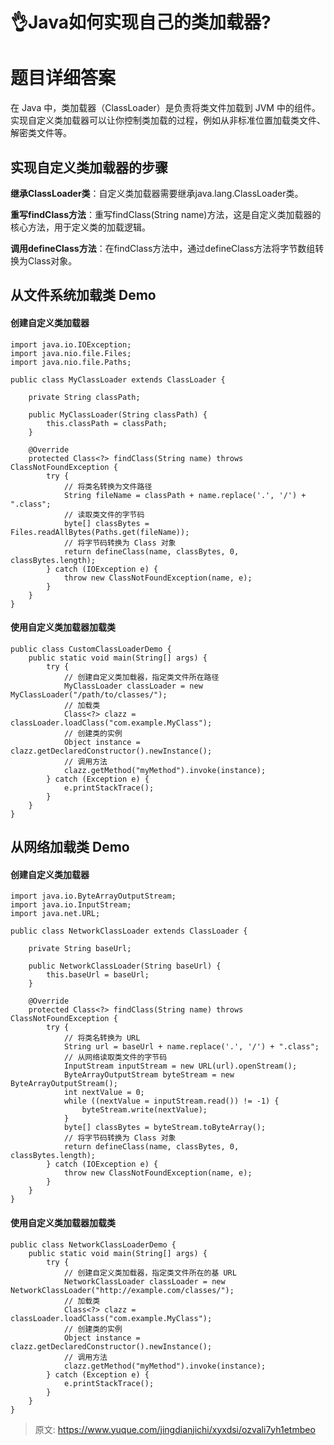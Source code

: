# 👌Java如何实现自己的类加载器?

# 题目详细答案
在 Java 中，类加载器（ClassLoader）是负责将类文件加载到 JVM 中的组件。实现自定义类加载器可以让你控制类加载的过程，例如从非标准位置加载类文件、解密类文件等。

## 实现自定义类加载器的步骤
**继承ClassLoader类**：自定义类加载器需要继承java.lang.ClassLoader类。

**重写findClass方法**：重写findClass(String name)方法，这是自定义类加载器的核心方法，用于定义类的加载逻辑。

**调用defineClass方法**：在findClass方法中，通过defineClass方法将字节数组转换为Class对象。

## 从文件系统加载类 Demo
#### 创建自定义类加载器
```plain
import java.io.IOException;
import java.nio.file.Files;
import java.nio.file.Paths;

public class MyClassLoader extends ClassLoader {

    private String classPath;

    public MyClassLoader(String classPath) {
        this.classPath = classPath;
    }

    @Override
    protected Class<?> findClass(String name) throws ClassNotFoundException {
        try {
            // 将类名转换为文件路径
            String fileName = classPath + name.replace('.', '/') + ".class";
            // 读取类文件的字节码
            byte[] classBytes = Files.readAllBytes(Paths.get(fileName));
            // 将字节码转换为 Class 对象
            return defineClass(name, classBytes, 0, classBytes.length);
        } catch (IOException e) {
            throw new ClassNotFoundException(name, e);
        }
    }
}
```

#### 使用自定义类加载器加载类
```plain
public class CustomClassLoaderDemo {
    public static void main(String[] args) {
        try {
            // 创建自定义类加载器，指定类文件所在路径
            MyClassLoader classLoader = new MyClassLoader("/path/to/classes/");
            // 加载类
            Class<?> clazz = classLoader.loadClass("com.example.MyClass");
            // 创建类的实例
            Object instance = clazz.getDeclaredConstructor().newInstance();
            // 调用方法
            clazz.getMethod("myMethod").invoke(instance);
        } catch (Exception e) {
            e.printStackTrace();
        }
    }
}
```

## 从网络加载类 Demo
#### 创建自定义类加载器
```plain
import java.io.ByteArrayOutputStream;
import java.io.InputStream;
import java.net.URL;

public class NetworkClassLoader extends ClassLoader {

    private String baseUrl;

    public NetworkClassLoader(String baseUrl) {
        this.baseUrl = baseUrl;
    }

    @Override
    protected Class<?> findClass(String name) throws ClassNotFoundException {
        try {
            // 将类名转换为 URL
            String url = baseUrl + name.replace('.', '/') + ".class";
            // 从网络读取类文件的字节码
            InputStream inputStream = new URL(url).openStream();
            ByteArrayOutputStream byteStream = new ByteArrayOutputStream();
            int nextValue = 0;
            while ((nextValue = inputStream.read()) != -1) {
                byteStream.write(nextValue);
            }
            byte[] classBytes = byteStream.toByteArray();
            // 将字节码转换为 Class 对象
            return defineClass(name, classBytes, 0, classBytes.length);
        } catch (IOException e) {
            throw new ClassNotFoundException(name, e);
        }
    }
}
```

#### 使用自定义类加载器加载类
```plain
public class NetworkClassLoaderDemo {
    public static void main(String[] args) {
        try {
            // 创建自定义类加载器，指定类文件所在的基 URL
            NetworkClassLoader classLoader = new NetworkClassLoader("http://example.com/classes/");
            // 加载类
            Class<?> clazz = classLoader.loadClass("com.example.MyClass");
            // 创建类的实例
            Object instance = clazz.getDeclaredConstructor().newInstance();
            // 调用方法
            clazz.getMethod("myMethod").invoke(instance);
        } catch (Exception e) {
            e.printStackTrace();
        }
    }
}
```





> 原文: <https://www.yuque.com/jingdianjichi/xyxdsi/ozvali7yh1etmbeo>